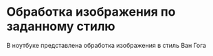 # Обработка изображения по заданному стилю

В ноутбуке представлена обработка изображения в стиль Ван Гога
